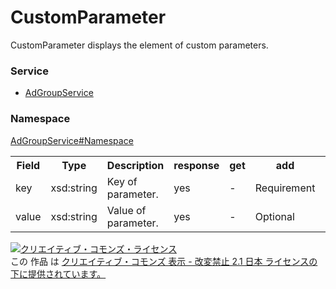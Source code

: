 # CustomParameter
CustomParameter displays the element of custom parameters.

### Service
+ [AdGroupService](../../services/AdGroupService.md)

### Namespace
[AdGroupService#Namespace](../../services/AdGroupService.md#namespace)

<table>
 <tr>
  <th>Field</th>
  <th>Type</th>
  <th>Description</th>
  <th>response</th>
  <th>get</th>
  <th>add</th>
  <th>set</th>
  <th>remove</th>
 </tr>
 <tr>
  <td>key</td>
  <td>xsd:string</td>
  <td>Key of parameter.</td>
  <td>yes</td>
  <td>-</td>
  <td>Requirement</td>
  <td>Requirement</td>
  <td>-</td>
 </tr>
 <tr>
  <td>value</td>
  <td>xsd:string</td>
  <td>Value of parameter.<br>
  <td>yes</td>
  <td>-</td>
  <td>Optional</td>
  <td>Optional</td>
  <td>-</td>
 </tr>
</table>

<a rel="license" href="http://creativecommons.org/licenses/by-nd/2.1/jp/"><img alt="クリエイティブ・コモンズ・ライセンス" style="border-width:0" src="https://i.creativecommons.org/l/by-nd/2.1/jp/88x31.png" /></a><br />この 作品 は <a rel="license" href="http://creativecommons.org/licenses/by-nd/2.1/jp/">クリエイティブ・コモンズ 表示 - 改変禁止 2.1 日本 ライセンスの下に提供されています。</a>
